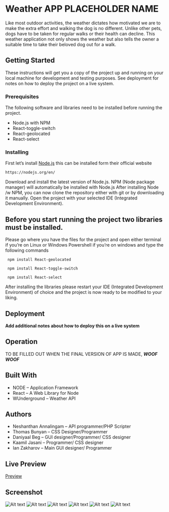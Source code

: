 # Weather APP PLACEHOLDER NAME
Like most outdoor activities, the weather dictates how motivated we are to make the extra effort and walking the dog is no different.
Unlike other pets, dogs have to be taken for regular walks or their health can decline.
This weather application not only shows the weather but also tells the owner a suitable time to take their beloved dog out for a walk.


## Getting Started
These instructions will get you a copy of the project up and running on your local machine for development and testing purposes.
See deployment for notes on how to deploy the project on a live system.

### Prerequisites
The following software and libraries need to be installed before running the project.
*	Node.js with NPM
*	React-toggle-switch
*	React-geolocated
*   React-select

### Installing
First let’s install [Node.js](https://nodejs.org/en/) this can be installed form their official website

``https://nodejs.org/en/``

Download and install the latest version of Node.js. NPM (Node package manager) will automatically be installed with Node.js
After installing Node /w NPM, you can now clone the repository either with git or by downloading it manually.
Open the project with your selected IDE (Integrated Development Environment).

**Before you start running the project two libraries must be installed.**
---

Please go where you have the files for the project and open either terminal if you’re on Linux or Windows Powershell if you’re on windows and type the following commands

`` npm install React-geolocated``

`` npm install React-toggle-switch``

`` npm install React-select``

After installing the libraries please restart your IDE (Integrated Development Environment) of choice and the project is now ready to be modified to your liking.

## Deployment
**Add additional notes about how to deploy this on a live system**

## Operation

TO BE FILLED OUT WHEN THE FINAL VERSION OF APP IS MADE, *__WOOF WOOF__*

## Built With

*	NODE – Application Framework
*	React – A Web Library for Node
*	WUnderground – Weather API

## Authors
*	Neshanthan Annalingam – API programmer/PHP Scripter
*	Thomas Bunyan – CSS Designer/Programmer
*	Daniyaal Beg –  GUI designer/Programmer/ CSS designer
*	Kaamil Jasani – Programmer/ CSS designer
*	Ian Zakharov –  Main GUI designer/ Programmer

## Live Preview
[Preview](tree/GUI)

## Screenshot
![Alt text](https://i.imgur.com/bZPiTcC.gif "Test Gif one")
![Alt text](https://i.imgur.com/wGtQLIX.png "Test Different sizes PRI")
![Alt text](https://i.imgur.com/PvprD3L.jpg "Test Different size DUO")
![Alt text](https://i.imgur.com/5iLb0BG.jpg "Test Different size Tri")
![Alt text](https://i.imgur.com/mfUULXZ.png "Test Different size TET")
![Alt text](https://i.imgur.com/4AYRXtw.png "Test Different size PEN")

